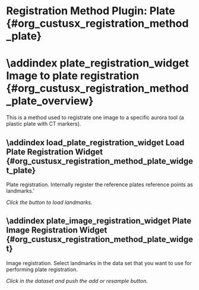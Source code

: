 Registration Method Plugin: Plate {#org_custusx_registration_method_plate}
===========================================================

\addindex plate_registration_widget
Image to plate registration {#org_custusx_registration_method_plate_overview}
===========================================================

This is a method used to registrate one image to a specific aurora tool (a plastic plate with CT markers).

\addindex load_plate_registration_widget
Load Plate Registration Widget {#org_custusx_registration_method_plate_widget_plate}
-----------------------------------------------------------

Plate registration.
Internally register the reference plates reference points as landmarks.'

*Click the button to load landmarks.*

\addindex plate_image_registration_widget
Plate Image Registration Widget {#org_custusx_registration_method_plate_widget}
-----------------------------------------------------------

Image registration.
Select landmarks in the data set that you want to use for performing plate registration.

*Click in the dataset and push the add or resample button.*



